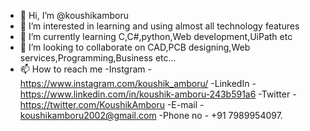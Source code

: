 - 👋 Hi, I’m @koushikamboru
- 👀 I’m interested in learning and using almost all technology features
- 🌱 I’m currently learning C,C#,python,Web development,UiPath etc
- 💞️ I’m looking to collaborate on CAD,PCB designing,Web services,Programming,Business  etc...
- 📫 How to reach me 
                    -Instgram - https://www.instagram.com/koushik_amboru/
                    -LinkedIn - https://www.linkedin.com/in/koushik-amboru-243b591a6
                    -Twitter  - https://twitter.com/KoushikAmboru
                    -E-mail   - koushikamboru2002@gmail.com
                    -Phone no - +91 7989954097.

